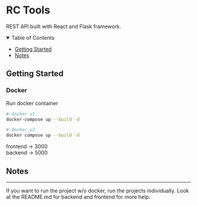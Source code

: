 **RC Tools**
===========================
REST API built with React and Flask framework.

<details open="open">
  <summary>Table of Contents</summary>
  <ul>
    <li>
        <a href="#getting-started"> Getting Started</a>
    </li>
    <li>
        <a href="#notes">Notes</a>
    </li>
  </ul>
</details>

<span id="getting-started">**Getting Started**</span>
----------------------------

### Docker

Run docker container
```bash
# docker v1
docker-compose up --build -d

# docker v2
docker compose up --build -d
```

frontend -> 3000 \
backend -> 5000

<span id="notes">**Notes**</span>
--------
<hr>
If you want to run the project w/o docker, run the projects individually. Look at the README.md for backend and frontend for more help.